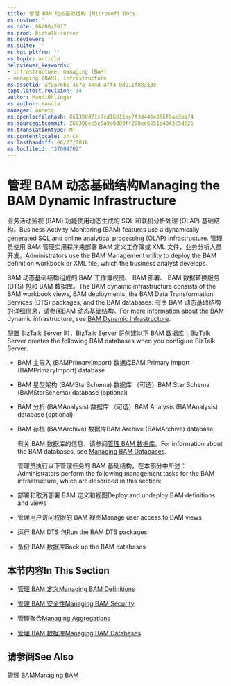 ```yaml
---
title: 管理 BAM 动态基础结构 |Microsoft Docs
ms.custom: ''
ms.date: 06/08/2017
ms.prod: biztalk-server
ms.reviewer: ''
ms.suite: ''
ms.tgt_pltfrm: ''
ms.topic: article
helpviewer_keywords:
- infrastructure, managing [BAM]
- managing [BAM], infrastructure
ms.assetid: af8a76b5-407a-484d-aff4-0d911f88313e
caps.latest.revision: 14
author: MandiOhlinger
ms.author: mandia
manager: anneta
ms.openlocfilehash: 861390d71c7cd16815ae7f3d446e956f0ae3bb74
ms.sourcegitcommit: 266308ec5c6a9d8d80ff298ee6051b4843c5d626
ms.translationtype: MT
ms.contentlocale: zh-CN
ms.lasthandoff: 06/27/2018
ms.locfileid: "37004702"
---
```

# <a name="managing-the-bam-dynamic-infrastructure"></a><span data-ttu-id="dca53-102">管理 BAM 动态基础结构</span><span class="sxs-lookup"><span data-stu-id="dca53-102">Managing the BAM Dynamic Infrastructure</span></span>
<span data-ttu-id="dca53-103">业务活动监视 (BAM) 功能使用动态生成的 SQL 和联机分析处理 (OLAP) 基础结构。</span><span class="sxs-lookup"><span data-stu-id="dca53-103">Business Activity Monitoring (BAM) features use a dynamically generated SQL and online analytical processing (OLAP) infrastructure.</span></span> <span data-ttu-id="dca53-104">管理员使用 BAM 管理实用程序来部署 BAM 定义工作簿或 XML 文件，业务分析人员开发。</span><span class="sxs-lookup"><span data-stu-id="dca53-104">Administrators use the BAM Management utility to deploy the BAM definition workbook or XML file, which the business analyst develops.</span></span>  
  
 <span data-ttu-id="dca53-105">BAM 动态基础结构组成的 BAM 工作簿视图、 BAM 部署、 BAM 数据转换服务 (DTS) 包和 BAM 数据库。</span><span class="sxs-lookup"><span data-stu-id="dca53-105">The BAM dynamic infrastructure consists of the BAM workbook views, BAM deployments, the BAM Data Transformation Services (DTS) packages, and the BAM databases.</span></span> <span data-ttu-id="dca53-106">有关 BAM 动态基础结构的详细信息，请参阅[BAM 动态基础结构](../core/bam-dynamic-infrastructure.md)。</span><span class="sxs-lookup"><span data-stu-id="dca53-106">For more information about the BAM dynamic infrastructure, see [BAM Dynamic Infrastructure](../core/bam-dynamic-infrastructure.md).</span></span>  
  
 <span data-ttu-id="dca53-107">配置 BizTalk Server 时，BizTalk Server 将创建以下 BAM 数据库：</span><span class="sxs-lookup"><span data-stu-id="dca53-107">BizTalk Server creates the following BAM databases when you configure BizTalk Server:</span></span>  
  
- <span data-ttu-id="dca53-108">BAM 主导入 (BAMPrimaryImport) 数据库</span><span class="sxs-lookup"><span data-stu-id="dca53-108">BAM Primary Import (BAMPrimaryImport) database</span></span>  
  
- <span data-ttu-id="dca53-109">BAM 星型架构 (BAMStarSchema) 数据库 （可选）</span><span class="sxs-lookup"><span data-stu-id="dca53-109">BAM Star Schema (BAMStarSchema) database (optional)</span></span>  
  
- <span data-ttu-id="dca53-110">BAM 分析 (BAMAnalysis) 数据库 （可选）</span><span class="sxs-lookup"><span data-stu-id="dca53-110">BAM Analysis (BAMAnalysis) database (optional)</span></span>  
  
- <span data-ttu-id="dca53-111">BAM 存档 (BAMArchive) 数据库</span><span class="sxs-lookup"><span data-stu-id="dca53-111">BAM Archive (BAMArchive) database</span></span>  
  
  <span data-ttu-id="dca53-112">有关 BAM 数据库的信息，请参阅[管理 BAM 数据库](../core/managing-bam-databases.md)。</span><span class="sxs-lookup"><span data-stu-id="dca53-112">For information about the BAM databases, see [Managing BAM Databases](../core/managing-bam-databases.md).</span></span>  
  
  <span data-ttu-id="dca53-113">管理员执行以下管理任务的 BAM 基础结构，在本部分中所述：</span><span class="sxs-lookup"><span data-stu-id="dca53-113">Administrators perform the following management tasks for the BAM infrastructure, which are described in this section:</span></span>  
  
- <span data-ttu-id="dca53-114">部署和取消部署 BAM 定义和视图</span><span class="sxs-lookup"><span data-stu-id="dca53-114">Deploy and undeploy BAM definitions and views</span></span>  
  
- <span data-ttu-id="dca53-115">管理用户访问权限的 BAM 视图</span><span class="sxs-lookup"><span data-stu-id="dca53-115">Manage user access to BAM views</span></span>  
  
- <span data-ttu-id="dca53-116">运行 BAM DTS 包</span><span class="sxs-lookup"><span data-stu-id="dca53-116">Run the BAM DTS packages</span></span>  
  
- <span data-ttu-id="dca53-117">备份 BAM 数据库</span><span class="sxs-lookup"><span data-stu-id="dca53-117">Back up the BAM databases</span></span>  
  
## <a name="in-this-section"></a><span data-ttu-id="dca53-118">本节内容</span><span class="sxs-lookup"><span data-stu-id="dca53-118">In This Section</span></span>  
  
-   [<span data-ttu-id="dca53-119">管理 BAM 定义</span><span class="sxs-lookup"><span data-stu-id="dca53-119">Managing BAM Definitions</span></span>](../core/managing-bam-definitions.md)
  
-   [<span data-ttu-id="dca53-120">管理 BAM 安全性</span><span class="sxs-lookup"><span data-stu-id="dca53-120">Managing BAM Security</span></span>](../core/managing-bam-security.md)  
  
-   [<span data-ttu-id="dca53-121">管理聚合</span><span class="sxs-lookup"><span data-stu-id="dca53-121">Managing Aggregations</span></span>](../core/managing-aggregations.md) 
  
-   [<span data-ttu-id="dca53-122">管理 BAM 数据库</span><span class="sxs-lookup"><span data-stu-id="dca53-122">Managing BAM Databases</span></span>](../core/managing-bam-databases.md)
  
## <a name="see-also"></a><span data-ttu-id="dca53-123">请参阅</span><span class="sxs-lookup"><span data-stu-id="dca53-123">See Also</span></span>  
 [<span data-ttu-id="dca53-124">管理 BAM</span><span class="sxs-lookup"><span data-stu-id="dca53-124">Managing BAM</span></span>](../core/managing-bam.md)